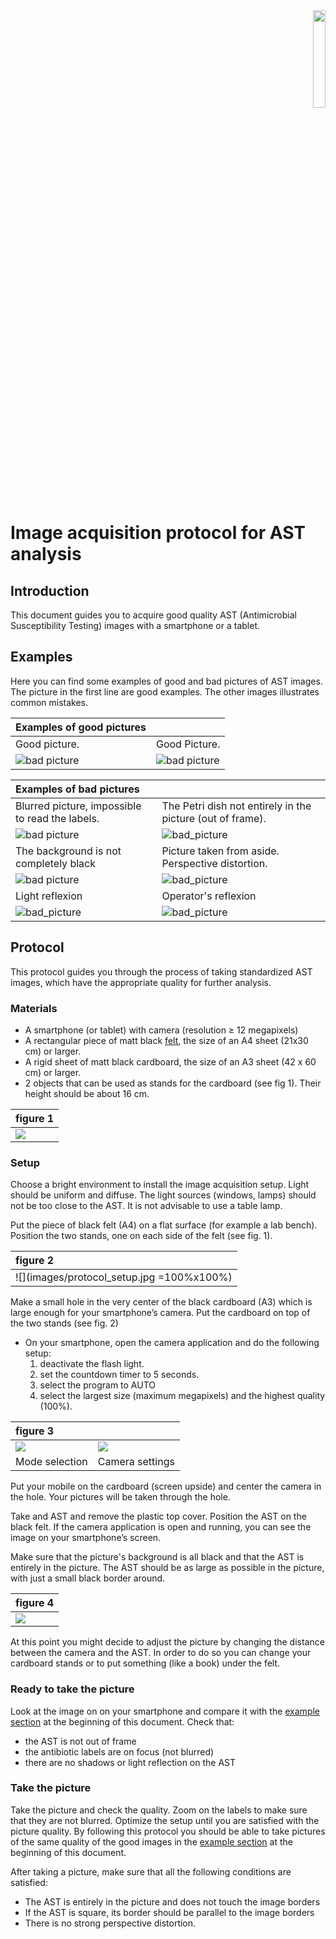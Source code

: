 <div align="right">
	<img src="images/logo-fsmf.png" width="20%">
</div>

# Image acquisition protocol for AST analysis #

## Introduction ##
This document guides you to acquire good quality AST (Antimicrobial Susceptibility Testing) images with a smartphone or a tablet.

## <a name="sec:examples"></a> Examples ##

Here you can find some examples of good and bad pictures of AST images.
The picture in the first line are good examples. The other images illustrates common mistakes.

| Examples of good pictures                       |                                                            |
|:------------------------------------------------|:-----------------------------------------------------------|
| Good picture.                                   | Good Picture.                                              |
| ![bad picture][good_sq]                         | ![bad picture][good_circle]                                |

| Examples of bad pictures                        |                                                            |
|:------------------------------------------------|:-----------------------------------------------------------|
| Blurred picture, impossible to read the labels. | The Petri dish not entirely in the picture (out of frame). |
| ![bad picture][bad_blurred]                     | ![bad_picture][bad_oof]                                    |
| The background is not completely black          | Picture taken from aside. Perspective distortion.          |
| ![bad picture][bad_no_black]                    | ![bad_picture][bad_pers]                                   |
| Light reflexion                                 | Operator's reflexion                                       |
| ![bad_picture][bad_reflex]                      | ![bad_picture][bad_op]                                     |

[bad_no_black]:images/IMG_20180130_205107.jpg
[good_sq]:images/IMG_20180107_183954.jpg
[good_circle]:images/IMG_20180107_184123.jpg
[bad_blurred]:images/IMG_20180107_183257.jpg
[bad_op]:images/IMG_20171225_182209_enhanced.jpg
[bad_oof]:images/bad_frame.jpg
[bad_pers]:images/bad_perspective.jpg
[bad_reflex]:images/bad_reflex.jpg


## Protocol ##

This protocol guides you through the process of taking standardized AST images, which have the appropriate quality for further analysis.

### Materials ###

- A smartphone (or tablet) with camera (resolution ≥ 12 megapixels)
- A rectangular piece of matt black [felt](https://en.wikipedia.org/wiki/Felt), the size of an A4 sheet (21x30 cm) or larger.
- A rigid sheet of matt black cardboard, the size of an A3 sheet (42 x 60 cm)  or larger.
- 2 objects that can be used as stands for the cardboard (see fig 1). Their height should be about 16 cm.

| figure 1                          |
|:----------------------------------|
| ![](images/protocol_material.jpg) |



### Setup ###

Choose a bright environment to install the image acquisition setup.
Light should be uniform and diffuse. The light sources (windows, lamps) should not be too close to the AST.
It is not advisable to use a table lamp.

Put the piece of black felt (A4) on a flat surface (for example a lab bench). Position the two stands, one on each side of the felt (see fig. 1).

| figure 2                       |
|:-------------------------------|
| ![](images/protocol_setup.jpg =100%x100%) |


Make a small hole in the very center of the black cardboard (A3) which is large enough for your smartphone’s camera.
Put the cardboard on top of the two stands (see fig. 2)
- On your smartphone, open the camera application and do the following setup:
	1. deactivate the flash light.
	2. set the countdown timer to 5 seconds.
	3. select the program to AUTO
	4. select the largest size (maximum megapixels) and the highest quality (100%). 
	

| figure 3                        |                                        |
|:--------------------------------|----------------------------------------|
| ![](images/Screenshot_AUTO.png) | ![](images/Screenshot_SizeQuality.png) |
| Mode selection                  | Camera settings                        |


Put your mobile on the cardboard (screen upside) and center the camera in the hole. Your pictures will be taken through the hole.

Take and AST and remove the plastic top cover. Position the AST on the black felt.
If the camera application is open and running, you can see the image on your smartphone’s screen.

Make sure that the picture's background is all black and that the AST is entirely in the picture.
The AST should be as large as possible in the picture, with just a small black border around.

	
| figure 4                             |
|:-------------------------------------|
| ![](images/protocol_setup_final.jpg) |


At this point you might decide to adjust the picture by changing the distance between the camera and the AST.
In order to do so you can change your cardboard stands or to put something (like a book) under the felt.

### Ready to take the picture ###

Look at the image on on your smartphone and compare it with the [example section](#sec:examples) at the beginning of this document.
Check that:
- the AST is not out of frame
- the antibiotic labels are on focus (not blurred)
- there are no shadows or light reflection on the AST

### Take the picture ###

Take the picture and check the quality. Zoom on the labels to make sure that they are not blurred. 
Optimize the setup until you are satisfied with the picture quality.
By following this protocol you should be able to take pictures of the same quality of the good images in the [example section](#sec:examples) at the beginning of this document.

After taking a picture, make sure that all the following conditions are satisfied:
   - The AST is entirely in the picture and does not touch the image borders
   - If the AST is square, its border should be parallel to the image borders
   - There is no strong perspective distortion.
	
